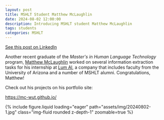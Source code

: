 ```yaml
---
layout: post
title: MSHLT Student Matthew McLaughlin
date: 2024-08-02 12:00:00
description: Introducing MSHLT student Matthew McLaughlin
tags: students
categories: MSHLT
---
```


[See this post on LinkedIn](https://www.linkedin.com/posts/eric-m-jackson_another-recent-graduate-of-the-%F0%9D%91%80%F0%9D%91%8E%F0%9D%91%A0%F0%9D%91%A1%F0%9D%91%92-activity-7225255254525722624-rlcg/)

Another recent graduate of the _Master's in Human Language Technology_ program, [Matthew McLaughlin](https://www.linkedin.com/in/matthew-mclaughlin-543622102/) worked on several information extraction tasks for his internship at [Lum AI](https://lum.ai), a company that includes faculty from the University of Arizona and a number of MSHLT alumni. Congratulations, Matthew!

Check out his projects on his portfolio site:

https://mc-wut.github.io/

<div class="row mt-3">
    <div class="col-sm mt-3 mt-md-0">
        {% include figure.liquid loading="eager" path="assets/img/20240802-1.jpg" class="img-fluid rounded z-depth-1" zoomable=true %}
    </div>
</div>
